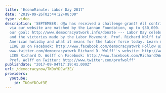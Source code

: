```yaml
---
title: 'EconoMinute: Labor Day 2017'
date: "2019-09-26T02:44:22+08:00"
type: video
description: 'SEPTEMBER: d@w has received a challenge grant! All contributions made
  via our website are matched by the Lannan Foundation, up to $30,000. Help us reach
  our goal: http://www.democracyatwork.info/donate --- Labor Day celebrates workers
  and the victories made by the Labor Movement. Prof. Richard Wolff talks about this
  American holiday and what it means for the labor force today. Learn more: http://www.democracyatwork.info
  LIKE us on Facebook: http://www.facebook.com/democracyatwrk Follow us on Twitter:
  www.twitter.com/democracyatwrk Richard D. Wolff''s website: http://www.rdwolff.com
  LIKE Richard D. Wolff on Facebook: http://www.facebook.com/RichardDWolff Follow
  Prof. Wolff on Twitter: http://www.twitter.com/profwolff'
publishdate: "2017-09-04T17:19:41.000Z"
url: /democracynow/TKOoYDCwf3E/
providers:
  youtube:
    id: TKOoYDCwf3E
---
```

